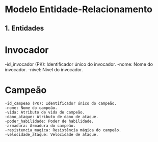 # Modelo Entidade-Relacionamento

## 1. Entidades

  # **Invocador**
-id_invocador (PK): Identificador único do invocador.
-nome: Nome do invocador.
-nivel: Nível do invocador.
   # **Campeão**
    -id_campeao (PK): Identificador único do campeão.
    -nome: Nome do campeão.
    -vida: Atributo de vida do campeão.
    -dano_ataque: Atributo de dano de ataque.
    -poder_habilidade: Poder de habilidade.
    -armadura: Armadura do campeão.
    -resistencia_magica: Resistência mágica do campeão.
    -velocidade_ataque: Velocidade de ataque.

